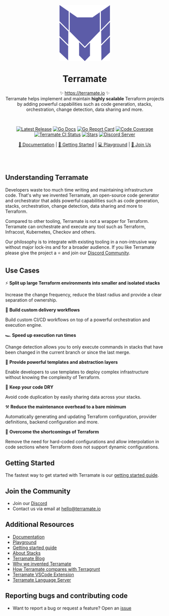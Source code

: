 <p align="center">
  <img src="https://raw.githubusercontent.com/mineiros-io/brand/16aa786a3cd6d0ae2fb89ed756f96c695d0f88e1/terramate-logo.svg" width="160px" align="center" alt="Terramate Logo" />
  <h1 align="center">Terramate</h1>
  <p align="center">
    ✨ <a href="https://terramate.io/docs/cli">https://terramate.io</a> ✨
    <br/>
      Terramate helps implement and maintain <strong>highly scalable</strong> Terraform projects by adding powerful capabilities
      such as code generation, stacks, orchestration, change detection, data sharing and more.
  </p>
</p>
<br/>

<p align="center">
  <a href="https://github.com/terramate-io/terramate/releases"><img src="https://img.shields.io/github/v/release/terramate-io/terramate?color=%239F50DA&display_name=tag&label=Version" alt="Latest Release" /></a>
  <a href="https://pkg.go.dev/github.com/terramate-io/terramate"><img src="https://pkg.go.dev/badge/github.com/terramate-io/terramate" alt="Go Docs" /></a>
  <a href="https://goreportcard.com/report/github.com/terramate-io/terramate"><img src="https://goreportcard.com/badge/github.com/terramate-io/terramate" alt="Go Report Card" /></a>
  <a href="https://codecov.io/gh/terramate-io/terramate"><img src="https://codecov.io/gh/terramate-io/terramate/branch/main/graph/badge.svg?token=gMRUkVUAQ4" alt="Code Coverage" /></a>
  <a href="https://github.com/terramate-io/terramate/actions?query=branch%3Amain"><img src="https://github.com/terramate-io/terramate/actions/workflows/ci.yml/badge.svg" alt="Terramate CI Status" /></a>
  <a href="https://github.com/terramate-io/terramate/stargazers" rel="nofollow"><img src="https://img.shields.io/github/stars/terramate-io/terramate" alt="Stars"></a>
  <a href="https://terramate.io/discord" rel="nofollow"><img src="https://img.shields.io/discord/1088753599951151154?label=Discord&logo=discord&logoColor=white" alt="Discord Server"></a>
</p>

<p align="center">
  <a href="https://terramate.io/docs/cli">📖 Documentation</a> | <a href="https://terramate.io/docs/cli/getting-started">🚀 Getting Started</a> | <a href="https://play.terramate.io">💻 Playground</a> | <a href="https://jobs.ashbyhq.com/mineiros.io" title="Terrmate Job Board">🙌 Join Us</a>
</p>

<br>
<br>

## Understanding Terramate

Developers waste too much time writing and maintaining infrastructure code.
That's why we invented Terramate, an open-source code generator and orchestrator that adds powerful capabilities such
as code generation, stacks, orchestration, change detection, data sharing and more to Terraform.

Compared to other tooling, Terramate is not a wrapper for Terraform. Terramate can orchestrate and execute any tool such as
Terraform, Infracost, Kubernetes, Checkov and others.

Our philosophy is to integrate with existing tooling in a non-intrusive way without major lock-ins and for a broader audience.
If you like Terramate please give the project a ⭐ and join our [Discord Community](https://discord.gg/CyzcScEPkc).

## Use Cases

⚡ **Split up large Terraform environments into smaller and isolated stacks**

Increase the change frequency, reduce the blast radius and provide a clear separation of ownership.

🔗 **Build custom delivery workflows**

Build custom CI/CD workflows on top of a powerful orchestration and execution engine.

🏎 **Speed up execution run times**

Change detection allows you to only execute commands in stacks that have been changed in the current branch or since the last merge.

🧠 **Provide powerful templates and abstraction layers**

Enable developers to use templates to deploy complex infrastructure without knowing the complexity of Terraform.

💫 **Keep your code DRY**

Avoid code duplication by easily sharing data across your stacks.

⚒️ **Reduce the maintenance overhead to a bare minimum**

Automatically generating and updating Terraform configuration, provider definitions, backend configuration and more.

🫶 **Overcome the shortcomings of Terraform**

Remove the need for hard-coded configurations and allow interpolation in code sections where Terraform does not support dynamic configurations.

## Getting Started

The fastest way to get started with Terramate is our [getting started guide](https://terramate.io/docs/cli/getting-started/).

## Join the Community

- Join our [Discord](https://discord.gg/CyzcScEPkc)
- Contact us via email at [hello@terramate.io](mailto:hello@terramate.io)

## Additional Resources

- [Documentation](https://terramate.io/docs/cli/)
- [Playground](https://play.terramate.io/)
- [Getting started guide](https://terramate.io/docs/cli/getting-started/)
- [About Stacks](https://terramate.io/docs/cli/about-stacks)
- [Terramate Blog](https://blog.mineiros.io/)
- [Why we invented Terramate](https://blog.mineiros.io/introducing-terramate-an-orchestrator-and-code-generator-for-terraform-5e538c9ee055?source=friends_link&sk=5272c487ef709c80a34d0b451590f263)
- [How Terramate compares with Terragrunt](https://blog.mineiros.io/terramate-and-terragrunt-f27f2ec4032f?source=friends_link&sk=8834b3de00d4af4744aac63051ff3b53)
- [Terramate VSCode Extension](https://github.com/terramate-io/vscode-terramate)
- [Terramate Language Server](https://github.com/terramate-io/terramate-ls)

## Reporting bugs and contributing code

- Want to report a bug or request a feature? Open an [issue](https://github.com/terramate-io/terramate/issues/new)
  <!-- - Want to help us build Terramate? Check out the [Contributing Guide]() -->
  <!-- ## Code of Conduct -->
